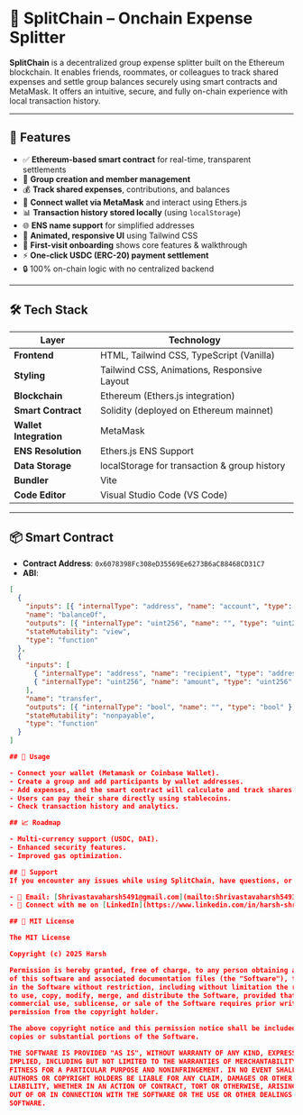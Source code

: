 # 💸 SplitChain – Onchain Expense Splitter

**SplitChain** is a decentralized group expense splitter built on the Ethereum blockchain. It enables friends, roommates, or colleagues to track shared expenses and settle group balances securely using smart contracts and MetaMask. It offers an intuitive, secure, and fully on-chain experience with local transaction history.

---

## 🚀 Features

- ✅ **Ethereum-based smart contract** for real-time, transparent settlements  
- 👥 **Group creation and member management**  
- 💰 **Track shared expenses**, contributions, and balances  
- 🔐 **Connect wallet via MetaMask** and interact using Ethers.js  
- 📊 **Transaction history stored locally** (using `localStorage`)  
- 🌐 **ENS name support** for simplified addresses  
- 🎨 **Animated, responsive UI** using Tailwind CSS  
- 🧠 **First-visit onboarding** shows core features & walkthrough  
- ⚡ **One-click USDC (ERC-20) payment settlement**  
- 🔒 100% on-chain logic with no centralized backend  

---

## 🛠 Tech Stack

| Layer                 | Technology                                      |
|-----------------------|-------------------------------------------------|
| **Frontend**          | HTML, Tailwind CSS, TypeScript (Vanilla)       |
| **Styling**           | Tailwind CSS, Animations, Responsive Layout     |
| **Blockchain**        | Ethereum (Ethers.js integration)                |
| **Smart Contract**    | Solidity (deployed on Ethereum mainnet)         |
| **Wallet Integration**| MetaMask                                        |
| **ENS Resolution**    | Ethers.js ENS Support                           |
| **Data Storage**      | localStorage for transaction & group history    |
| **Bundler**           | Vite                                            |
| **Code Editor**       | Visual Studio Code (VS Code)                    |

---

## 📦 Smart Contract

- **Contract Address**: `0x6078398Fc308eD35569Ee6273B6aC88468CD31C7`  
- **ABI**:
```json
[
  {
    "inputs": [{ "internalType": "address", "name": "account", "type": "address" }],
    "name": "balanceOf",
    "outputs": [{ "internalType": "uint256", "name": "", "type": "uint256" }],
    "stateMutability": "view",
    "type": "function"
  },
  {
    "inputs": [
      { "internalType": "address", "name": "recipient", "type": "address" },
      { "internalType": "uint256", "name": "amount", "type": "uint256" }
    ],
    "name": "transfer",
    "outputs": [{ "internalType": "bool", "name": "", "type": "bool" }],
    "stateMutability": "nonpayable",
    "type": "function"
  }
]

## 🚀 Usage

- Connect your wallet (Metamask or Coinbase Wallet).
- Create a group and add participants by wallet addresses.
- Add expenses, and the smart contract will calculate and track shares.
- Users can pay their share directly using stablecoins.
- Check transaction history and analytics.

## 📈 Roadmap

- Multi-currency support (USDC, DAI).
- Enhanced security features.
- Improved gas optimization.

## 🌟 Support  
If you encounter any issues while using SplitChain, have questions, or want to suggest new features, feel free to reach out:

- 📧 Email: [Shrivastavaharsh5491@gmail.com](mailto:Shrivastavaharsh5491@gmail.com)  
- 💬 Connect with me on [LinkedIn](https://www.linkedin.com/in/harsh-shrivastava-40b240313/)  

## 📄 MIT License

The MIT License

Copyright (c) 2025 Harsh

Permission is hereby granted, free of charge, to any person obtaining a copy  
of this software and associated documentation files (the "Software"), to deal  
in the Software without restriction, including without limitation the rights  
to use, copy, modify, merge, and distribute the Software, provided that any  
commercial use, sublicense, or sale of the Software requires prior written  
permission from the copyright holder.

The above copyright notice and this permission notice shall be included in all  
copies or substantial portions of the Software.

THE SOFTWARE IS PROVIDED "AS IS", WITHOUT WARRANTY OF ANY KIND, EXPRESS OR  
IMPLIED, INCLUDING BUT NOT LIMITED TO THE WARRANTIES OF MERCHANTABILITY,  
FITNESS FOR A PARTICULAR PURPOSE AND NONINFRINGEMENT. IN NO EVENT SHALL THE  
AUTHORS OR COPYRIGHT HOLDERS BE LIABLE FOR ANY CLAIM, DAMAGES OR OTHER  
LIABILITY, WHETHER IN AN ACTION OF CONTRACT, TORT OR OTHERWISE, ARISING FROM,  
OUT OF OR IN CONNECTION WITH THE SOFTWARE OR THE USE OR OTHER DEALINGS IN THE  
SOFTWARE.  
